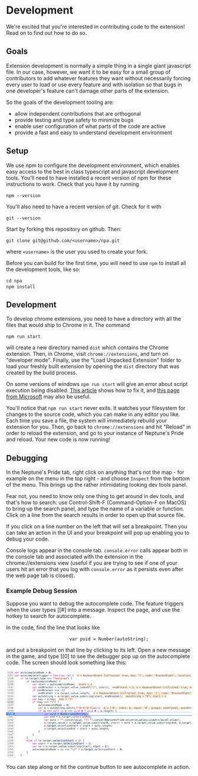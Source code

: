 # Development

We're excited that  you're interested in contributing code to
the extension! Read on to find out how to do so.

## Goals

Extension development is normally a simple thing in a single giant
javascript file. In our case, however, we want it to be easy for a
small group of contributors to add whatever features they want
without necessarily forcing every user to load or use every feature
and with isolation so that bugs in one developer's feature can't
damage other parts of the extension.

So the goals of the development tooling are:

- allow independent contributions that are orthogonal
- provide testing and type safety to minimize bugs
- enable user configuration of what parts of the code are active
- provide a fast and easy to understand development environment

## Setup

We use npm to configure the development environment, which enables
easy access to the best in class typescript and javascript development
tools. You'll need to have installed a recent version of npm for 
these instructions to work. Check that you have it by running

```
npm --version
```

You'll also need to have a recent version of git. Check for it with

```
git --version
```

Start by forking this repository on github. Then:

```
git clone git@github.com/<username>/npa.git
```

where `<username>` is the user you used to create your fork.

Before you can build for the first time, you will need to 
use `npm` to install all the development tools, like so:

```
cd npa
npm install
```

## Development

To develop chrome extensions, you need to have a directory with all
the files that would ship to Chrome in it. The command

```
npm run start
```

will create a new directory named `dist` which contains the Chrome
extension. Then, in Chrome, visit `chrome://extensions`, and turn
on "developer mode". Finally, use the "Load Unpacked Extension"
folder to load your freshly built extension by opening the `dist`
directory that was created by the build process.

On some versions of windows `npm run start` will give an error about
script execution being disabled. [This article](https://bobbyhadz.com/blog/nodemon-cannot-be-loaded-running-scripts-disabled) shows how to fix
it, and [this page from Microsoft](https://learn.microsoft.com/en-us/powershell/module/microsoft.powershell.core/about/about_execution_policies?view=powershell-7.3) may also be useful.

You'll notice that `npm run start` never exits. It watches your
filesystem for changes to the source code, which you can make in
any editor you like. Each time you save a file, the system will
immediately rebuild your extension for you. Then, go back to
`chrome://extensions` and hit "Reload" in order to reload the
extension, and go to your instance of Neptune's Pride and 
reload. Your new code is now running!

## Debugging

In the Neptune's Pride tab, right click on anything that's not the
map - for example on the menu in the top right - and choose `Inspect`
from the bottom of the menu. This brings up the rather intimidating
looking dev tools panel.

Fear not, you need to know only one thing to get around in dev
tools, and that's how to search: use Control-Shift-F (Command-Option-F
on MacOS) to bring up the search panel, and type the name of a
variable or function. Click on a line from the search results in
order to open up that source file.

If you click on a line number on the left that will set a breakpoint.
Then you can take an action in the UI and your breakpoint will pop
up enabling you to debug your code.

Console logs appear in the console tab. `console.error` calls appear
both in the console tab and associated with the extension in the
chrome://extensions view (useful if you are trying to see if one of
your users hit an error that you log with `console.error` as it
persists even after the web page tab is closed). 

### Example Debug Session

Suppose you want to debug the autocomplete code. The feature triggers
when the user types [[#] into a message. Inspect the page, and use
the hotkey to search for autocomplete.

In the code, find the line that looks like

```
                        var puid = Number(autoString);
```

and put a breakpoint on that line by clicking to its left. Open a new
message in the game, and type [[0] to see the debugger pop up on the
autocomplete code. The screen should look something like this:

![Development](pictures/devscreenshot.png?raw=true)

You can step along or hit the continue button to see autocomplete in
action.
